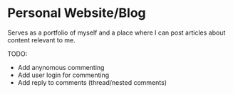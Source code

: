 # Personal Website/Blog

Serves as a portfolio of myself and a place where I can post articles about content relevant to me.

TODO:

* Add anynomous commenting
* Add user login for commenting
* Add reply to comments (thread/nested comments)

